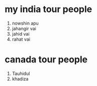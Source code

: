 # my india tour people
1. nowshin apu 
2. jahangir vai 
3. jahid vai 
4. rahat vai 

# canada tour people 
1. Tauhidul
2. khadiza